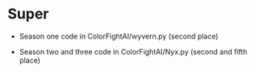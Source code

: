 # Super

* Season one code in ColorFightAI/wyvern.py (second place)

* Season two and three code in ColorFightAI/Nyx.py (second and fifth place)
